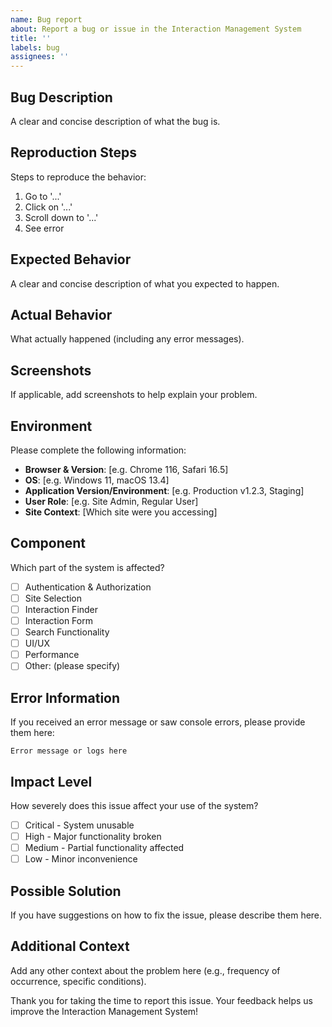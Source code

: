 ```yaml
---
name: Bug report
about: Report a bug or issue in the Interaction Management System
title: ''
labels: bug
assignees: ''
---
```


## Bug Description
A clear and concise description of what the bug is.

## Reproduction Steps
Steps to reproduce the behavior:
1. Go to '...'
2. Click on '...'
3. Scroll down to '...'
4. See error

## Expected Behavior
A clear and concise description of what you expected to happen.

## Actual Behavior
What actually happened (including any error messages).

## Screenshots
If applicable, add screenshots to help explain your problem.

## Environment
Please complete the following information:
- **Browser & Version**: [e.g. Chrome 116, Safari 16.5]
- **OS**: [e.g. Windows 11, macOS 13.4]
- **Application Version/Environment**: [e.g. Production v1.2.3, Staging]
- **User Role**: [e.g. Site Admin, Regular User]
- **Site Context**: [Which site were you accessing]

## Component
Which part of the system is affected?
- [ ] Authentication & Authorization
- [ ] Site Selection
- [ ] Interaction Finder
- [ ] Interaction Form
- [ ] Search Functionality
- [ ] UI/UX
- [ ] Performance
- [ ] Other: (please specify)

## Error Information
If you received an error message or saw console errors, please provide them here:
```
Error message or logs here
```

## Impact Level
How severely does this issue affect your use of the system?
- [ ] Critical - System unusable
- [ ] High - Major functionality broken
- [ ] Medium - Partial functionality affected
- [ ] Low - Minor inconvenience

## Possible Solution
If you have suggestions on how to fix the issue, please describe them here.

## Additional Context
Add any other context about the problem here (e.g., frequency of occurrence, specific conditions).

Thank you for taking the time to report this issue. Your feedback helps us improve the Interaction Management System!